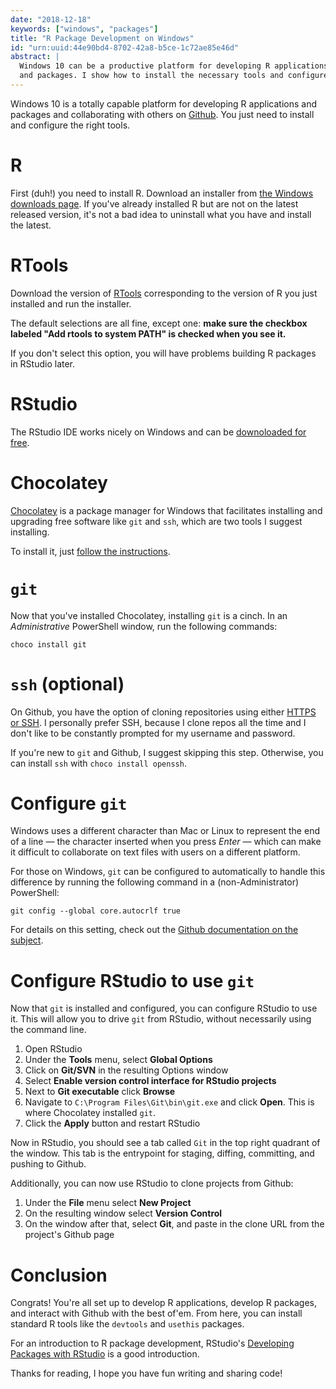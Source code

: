 ```yaml
---
date: "2018-12-18"
keywords: ["windows", "packages"]
title: "R Package Development on Windows"
id: "urn:uuid:44e90bd4-8702-42a8-b5ce-1c72ae85e46d"
abstract: |
  Windows 10 can be a productive platform for developing R applications 
  and packages. I show how to install the necessary tools and configure them.
---
```


Windows 10 is a totally capable platform for developing R applications and
packages and collaborating with others on [Github](https://github.com/). You
just need to install and configure the right tools.

# R

First (duh!) you need to install R. Download an installer from [the Windows
downloads page](https://cran.r-project.org/bin/windows/base/). If you've already
installed R but are not on the latest released version, it's not a bad idea to
uninstall what you have and install the latest.

# RTools

Download the version of [RTools](https://cran.r-project.org/bin/windows/Rtools/)
corresponding to the version of R you just installed and run the installer.

The default selections are all fine, except one: **make sure the checkbox
labeled "Add rtools to system PATH" is checked when you see it.**

If you don't select this option, you will have problems building R packages in
RStudio later.

# RStudio

The RStudio IDE works nicely on Windows and can be [downoloaded for
free](https://www.rstudio.com/products/rstudio/download/).

# Chocolatey

[Chocolatey](https://chocolatey.org/) is a package manager for Windows that
facilitates installing and upgrading free software like `git` and `ssh`, which
are two tools I suggest installing.

To install it, just [follow the instructions](https://chocolatey.org/install).

# `git`

Now that you've installed Chocolatey, installing `git` is a cinch. In an *Administrative* PowerShell window, run the following commands:

```
choco install git
```

# `ssh` (optional)

On Github, you have the option of cloning repositories using either [HTTPS or SSH](https://help.github.com/articles/which-remote-url-should-i-use/). I personally prefer SSH, because I clone repos all the time and I don't like to be constantly prompted for my username and password.

If you're new to `git` and Github, I suggest skipping this step. Otherwise, you can install `ssh` with `choco install openssh`.

# Configure `git`

Windows uses a different character than Mac or Linux to represent the end of a
line — the character inserted when you press *Enter* — which can make it
difficult to collaborate on text files with users on a different platform.

For those on Windows, `git` can be configured to automatically to handle this difference by running the following command in a (non-Administrator) PowerShell:

```
git config --global core.autocrlf true
```

For details on this setting, check out the [Github documentation on the subject](https://help.github.com/articles/dealing-with-line-endings/).

# Configure RStudio to use `git`

Now that `git` is installed and configured, you can configure RStudio to use it. This will allow you to drive `git` from RStudio, without necessarily using the command line.

1. Open RStudio
1. Under the **Tools** menu, select **Global Options**
1. Click on **Git/SVN** in the resulting Options window
1. Select **Enable version control interface for RStudio projects**
1. Next to **Git executable** click **Browse**
1. Navigate to `C:\Program Files\Git\bin\git.exe` and click **Open**. This is where Chocolatey installed `git`.
1. Click the **Apply** button and restart RStudio

Now in RStudio, you should see a tab called `Git` in the top right quadrant of the window. This tab is the entrypoint for staging, diffing, committing, and pushing to Github.

Additionally, you can now use RStudio to clone projects from Github:

1. Under the **File** menu select **New Project**
1. On the resulting window select **Version Control**
1. On the window after that, select **Git**, and paste in the clone URL from the project's Github page

# Conclusion

Congrats! You're all set up to develop R applications, develop R packages, and
interact with Github with the best of'em. From here, you can install standard R
tools like the `devtools` and `usethis` packages.

For an introduction to R package development, RStudio's [Developing Packages
with
RStudio](https://support.rstudio.com/hc/en-us/articles/200486488-Developing-Packages-with-RStudio)
is a good introduction.

Thanks for reading, I hope you have fun writing and sharing code!

